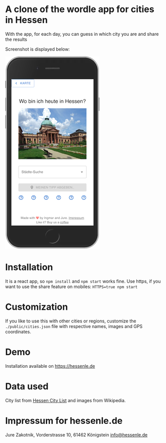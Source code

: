 
# A clone of the wordle app for cities in Hessen
With the app, for each day, you can guess in which city you are and share the results


Screenshot is displayed below: 


![Screenshot of App](./public/screenshot.png)

# Installation
It is a react app, so `npm install` and `npm start` works fine. Use https, if you want to use the share feature on mobiles: `HTTPS=true npm start`

# Customization
If you like to use this with other cities or regions, customize the `./public/cities.json` file with respective names, images and GPS coordinates.

# Demo
Installation available on https://hessenle.de

# Data used
City list from [Hessen City List](https://innen.hessen.de/sites/innen.hessen.de/files/2021-06/tabelle_hessische_staedte191.pdf) and images from Wikipedia.

# Impressum for hessenle.de
Jure Zakotnik, Vorderstrasse 10, 61462 Königstein
info@hessenle.de


